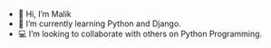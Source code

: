- 👋 Hi, I’m Malik
- 🌱 I’m currently learning Python and Django.
- 💻 I’m looking to collaborate with others on Python Programming.

<!---
mjones97/mjones97 is a ✨ special ✨ repository because its `README.md` (this file) appears on your GitHub profile.
You can click the Preview link to take a look at your changes.
--->
